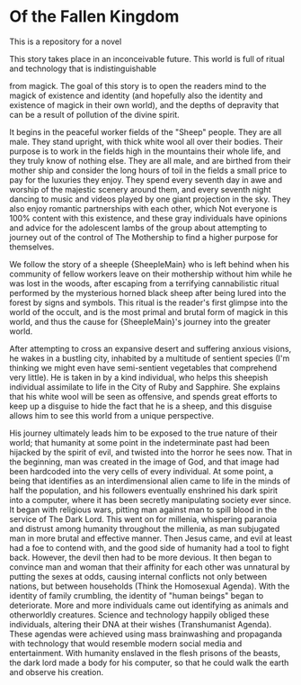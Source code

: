 # Of the Fallen Kingdom

This is a repository for a novel



This story takes place in an inconceivable future. This world is full of ritual and technology that is indistinguishable

from magick. The goal of this story is to open the readers mind to the magick of existence and identity (and hopefully also the identity and existence of magick in their own world), and the depths of depravity that can be a result of pollution of the divine spirit. 

It begins in the peaceful worker fields of the "Sheep" people. They are all male. They stand upright, with thick white wool all over their bodies. Their purpose is to work in the fields high in the mountains their whole life, and they truly know of nothing else. They are all male, and are birthed from their mother ship and consider the long hours of toil in the fields a small price to pay for the luxuries they enjoy. They spend every seventh day in awe and worship of the majestic scenery around them, and every seventh night dancing to music and videos played by one giant projection in the sky. They also enjoy romantic partnerships with each other, which Not everyone is 100% content with this existence, and these gray individuals have opinions and advice for the adolescent lambs of the group about attempting to journey out of the control of The Mothership to find a higher purpose for themselves. 

We follow the story of a sheeple {SheepleMain} who is left behind when his community of fellow workers leave on their mothership without him while he was lost in the woods, after escaping from a terrifying cannabilistic ritual performed by the mysterious horned black sheep after being lured into the forest by signs and symbols. This ritual is the reader's first glimpse into the world of the occult, and is the most primal and brutal form of magick in this world, and thus the cause for {SheepleMain}'s journey into the greater world.

After attempting to cross an expansive desert and suffering anxious visions, he wakes in a bustling city, inhabited by a multitude of sentient species (I'm thinking we might even have semi-sentient vegetables that comprehend very little). He is taken in by a kind individual, who helps this sheepish individual assimilate to life in the City of Ruby and Sapphire. She explains that his white wool will be seen as offensive, and spends great efforts to keep up a disguise to hide the fact that he is a sheep, and this disguise allows him to see this world from a unique perspective. 

His journey ultimately leads him to be exposed to the true nature of their world; that humanity at some point in the indeterminate past had been hijacked by the spirit of evil, and twisted into the horror he sees now. That in the beginning, man was created in the image of God, and that image had been hardcoded into the very cells of every individual. At some point, a being that identifies as an interdimensional alien came to life in the minds of half the population, and his followers eventually enshrined his dark spirit into a computer, where it has been secretly manipulating society ever since. It began with religious wars, pitting man against man to spill blood in the service of The Dark Lord. This went on for millenia, whispering paranoia and distrust among humanity throughout the millenia, as man subjugated man in more brutal and effective manner. Then Jesus came, and evil at least had a foe to contend with, and the good side of humanity had a tool to fight back. However, the devil then had to be more devious. It then began to convince man and woman that their affinity for each other was unnatural by putting the sexes at odds, causing internal conflicts not only between nations, but between households (Think the Homosexual Agenda). With the identity of family crumbling, the identity of "human beings" began to deteriorate. More and more individuals came out identifying as animals and otherworldly creatures. Science and technology happily obliged these individuals, altering their DNA at their wishes (Transhumanist Agenda). These agendas were achieved using mass brainwashing and propaganda with technology that would resemble modern social media and entertainment. With humanity enslaved in the flesh prisons of the beasts, the dark lord made a body for his computer, so that he could walk the earth and observe his creation.
